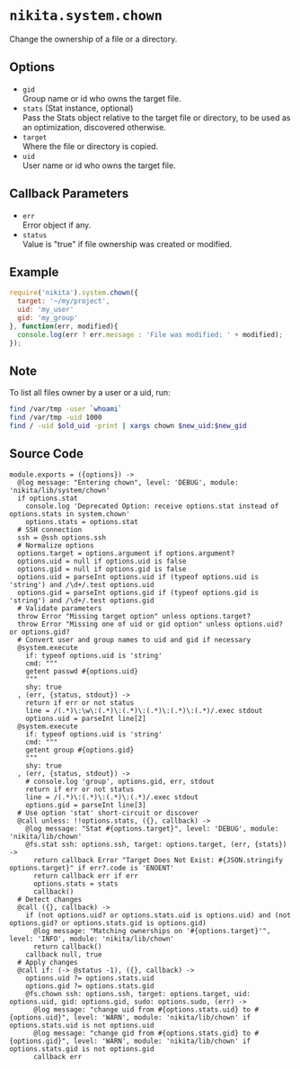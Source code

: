 
# `nikita.system.chown`

Change the ownership of a file or a directory.

## Options

* `gid`   
  Group name or id who owns the target file.   
* `stats` (Stat instance, optional)   
  Pass the Stats object relative to the target file or directory, to be
  used as an optimization, discovered otherwise.   
* `target`   
  Where the file or directory is copied.   
* `uid`   
  User name or id who owns the target file.   

## Callback Parameters

* `err`   
  Error object if any.   
* `status`   
  Value is "true" if file ownership was created or modified.   

## Example

```js
require('nikita').system.chown({
  target: '~/my/project',
  uid: 'my_user'
  gid: 'my_group'
}, function(err, modified){
  console.log(err ? err.message : 'File was modified: ' + modified);
});
```

## Note

To list all files owner by a user or a uid, run:

```bash
find /var/tmp -user `whoami`
find /var/tmp -uid 1000
find / -uid $old_uid -print | xargs chown $new_uid:$new_gid
```

## Source Code

    module.exports = ({options}) ->
      @log message: "Entering chown", level: 'DEBUG', module: 'nikita/lib/system/chown'
      if options.stat
        console.log 'Deprecated Option: receive options.stat instead of options.stats in system.chown'
        options.stats = options.stat
      # SSH connection
      ssh = @ssh options.ssh
      # Normalize options
      options.target = options.argument if options.argument?
      options.uid = null if options.uid is false
      options.gid = null if options.gid is false
      options.uid = parseInt options.uid if (typeof options.uid is 'string') and /\d+/.test options.uid
      options.gid = parseInt options.gid if (typeof options.gid is 'string') and /\d+/.test options.gid
      # Validate parameters
      throw Error "Missing target option" unless options.target?
      throw Error "Missing one of uid or gid option" unless options.uid? or options.gid?
      # Convert user and group names to uid and gid if necessary
      @system.execute
        if: typeof options.uid is 'string'
        cmd: """
        getent passwd #{options.uid}
        """
        shy: true
      , (err, {status, stdout}) ->
        return if err or not status
        line = /(.*)\:\w\:(.*)\:(.*)\:(.*)\:(.*)\:(.*)/.exec stdout
        options.uid = parseInt line[2]
      @system.execute
        if: typeof options.uid is 'string'
        cmd: """
        getent group #{options.gid}
        """
        shy: true
      , (err, {status, stdout}) ->
        # console.log 'group', options.gid, err, stdout
        return if err or not status
        line = /(.*)\:(.*)\:(.*)\:(.*)/.exec stdout
        options.gid = parseInt line[3]
      # Use option 'stat' short-circuit or discover
      @call unless: !!options.stats, ({}, callback) ->
        @log message: "Stat #{options.target}", level: 'DEBUG', module: 'nikita/lib/chown'
        @fs.stat ssh: options.ssh, target: options.target, (err, {stats}) ->
          return callback Error "Target Does Not Exist: #{JSON.stringify options.target}" if err?.code is 'ENOENT'
          return callback err if err
          options.stats = stats
          callback()
      # Detect changes
      @call ({}, callback) ->
        if (not options.uid? or options.stats.uid is options.uid) and (not options.gid? or options.stats.gid is options.gid)
          @log message: "Matching ownerships on '#{options.target}'", level: 'INFO', module: 'nikita/lib/chown'
          return callback()
        callback null, true
      # Apply changes
      @call if: (-> @status -1), ({}, callback) ->
        options.uid ?= options.stats.uid
        options.gid ?= options.stats.gid
        @fs.chown ssh: options.ssh, target: options.target, uid: options.uid, gid: options.gid, sudo: options.sudo, (err) ->
          @log message: "change uid from #{options.stats.uid} to #{options.uid}", level: 'WARN', module: 'nikita/lib/chown' if options.stats.uid is not options.uid
          @log message: "change gid from #{options.stats.gid} to #{options.gid}", level: 'WARN', module: 'nikita/lib/chown' if options.stats.gid is not options.gid
          callback err
